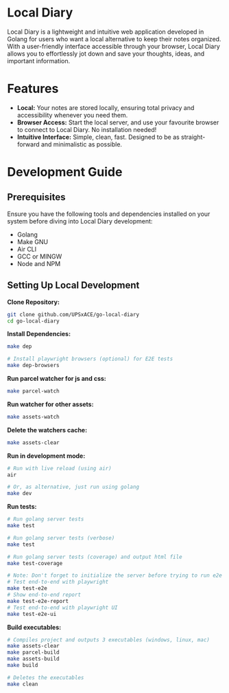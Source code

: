 <!-- <image, logo> -->
<!-- <center title> -->
# Local Diary
<!-- <maybe replace the current description below and make it a small description here> -->
<!-- <badges, version badge> -->

Local Diary is a lightweight and intuitive web application developed in Golang for users who want a local alternative to keep their notes organized. With a user-friendly interface accessible through your browser, Local Diary allows you to effortlessly jot down and save your thoughts, ideas, and important information.


<!-- # Preview -->
<!-- <screenshot > gif of app being used> -->

# Features

* **Local:** Your notes are stored locally, ensuring total privacy and accessibility whenever you need them.
* **Browser Access:** Start the local server, and use your favourite browser to connect to Local Diary. No installation needed!
* **Intuitive Interface:** Simple, clean, fast. Designed to be as straight-forward and minimalistic as possible.

<!-- # Installation
Some prebuilt packages are provided on the [release page of the GitHub project repository] [LINK]. -->

# Development Guide
<!-- <maybe add index>

-Clone Repository:
...
-Makefile Scripts:
--Build and run.......
--run tests...
 -->

## Prerequisites
Ensure you have the following tools and dependencies installed on your system before diving into Local Diary development:
* Golang
* Make GNU
* Air CLI
* GCC or MINGW
* Node and NPM

## Setting Up Local Development

**Clone Repository:**
```bash
git clone github.com/UPSxACE/go-local-diary
cd go-local-diary
```
**Install Dependencies:**
```bash
make dep

# Install playwright browsers (optional) for E2E tests
make dep-browsers
```
**Run parcel watcher for js and css:**
```bash
make parcel-watch
```
**Run watcher for other assets:**
```bash
make assets-watch
```
**Delete the watchers cache:**
```bash
make assets-clear
```
**Run in development mode:**
```bash
# Run with live reload (using air)
air

# Or, as alternative, just run using golang
make dev
```
**Run tests:**
```bash
# Run golang server tests
make test

# Run golang server tests (verbose)
make test

# Run golang server tests (coverage) and output html file
make test-coverage

# Note: Don't forget to initialize the server before trying to run e2e tests
# Test end-to-end with playwright 
make test-e2e
# Show end-to-end report
make test-e2e-report
# Test end-to-end with playwright UI
make test-e2e-ui
```
**Build executables:**
```bash
# Compiles project and outputs 3 executables (windows, linux, mac)
make assets-clear
make parcel-build
make assets-build
make build

# Deletes the executables
make clean
```


<!-- ## Requirements -->

<!-- # Config -->


<!-- Contribute
If you want to contribute check the CONTRIBUTING.md -->

<!-- Donate -->